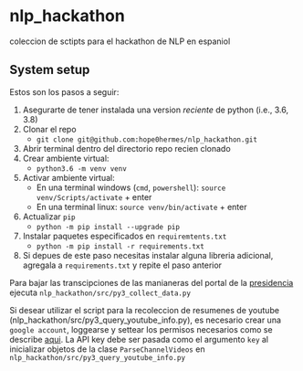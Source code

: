 # nlp_hackathon

coleccion de sctipts para el hackathon de NLP en espaniol

## System setup

Estos son los pasos a seguir:

1. Asegurarte de tener instalada una version *reciente* de python (i.e., 3.6, 3.8)
2. Clonar el repo
    - `git clone git@github.com:hope0hermes/nlp_hackathon.git`
3. Abrir terminal dentro del directorio repo recien clonado
4. Crear ambiente virtual:
    - `python3.6 -m venv venv`
5. Activar ambiente virtual:
    - En una terminal windows (`cmd`, `powershell`): `source venv/Scripts/activate` + enter
    - En una terminal linux: `source venv/bin/activate` + enter
5. Actualizar `pip`
    - `python -m pip install --upgrade pip`
6. Instalar paquetes especificados en `requiremtents.txt`
    - `python -m pip install -r requirements.txt`
7. Si depues de este paso necesitas instalar alguna libreria adicional, agregala
   a `requirements.txt` y repite el paso anterior

Para bajar las transcipciones de las manianeras del portal de la [presidencia][2]
ejecuta `nlp_hackathon/src/py3_collect_data.py`

Si desear utilizar el script para la recoleccion de resumenes de youtube
(nlp_hackathon/src/py3_query_youtube_info.py), es necesario crear una
`google account`, loggearse y settear los permisos necesarios como se describe
[aqui][1]. La API key debe ser pasada como el argumento `key` al inicializar
objetos de la clase `ParseChannelVideos` en
`nlp_hackathon/src/py3_query_youtube_info.py`


[1]: https://medium.com/mcd-unison/youtube-data-api-v3-in-python-tutorial-with-examples-e829a25d2ebd
[2]: https://www.gob.mx/presidencia/es/archivo/articulos?filter_id=&filter_origin=archive&idiom=es&order=DESC&page=1&style=list&tags=&utf8=%E2%9C%93
